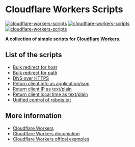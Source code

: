 # Cloudflare Workers Scripts

[![cloudflare-workers-scripts](https://img.shields.io/badge/LICENSE-BSD3%20Clause%20Liscense-blue?style=flat-square)](./LICENSE)
[![cloudflare-workers-scripts](https://img.shields.io/badge/GitHub-Cloudflare%20Workers%20Scripts-blueviolet?style=flat-square&logo=github)](https://github.com/fernvenue/cloudflare-workers-scripts)
[![cloudflare-workers-scripts](https://img.shields.io/badge/GitLab-Cloudflare%20Workers%20Scripts-orange?style=flat-square&logo=gitlab)](https://gitlab.com/fernvenue/cloudflare-workers-scripts)

**A collection of simple scripts for [Cloudflare Workers](https://workers.cloudflare.com).**

## List of the scripts

- [Bulk redirect for host](./src/redirect-by-hostmap.js)
- [Bulk redirect for path](./src/redirect-by-pathmap.js)
- [DNS over HTTPS](./src/dns-over-https.js)
- [Return client info as application/json](./src/return-clint-info.js)
- [Return client IP as text/plain](./src/return-client-ip.js)
- [Return client local time as text/plain](./src/return-client-date.js)
- [Unified control of robots.txt](./src/robots-control.js)

## More information

- [Cloudflare Workers](https://workers.cloudflare.com)
- [Cloudflare Workers documation](https://developers.cloudflare.com/workers)
- [Cloudflare Workers offical examples](https://developers.cloudflare.com/workers/examples)